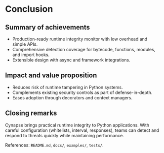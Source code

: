 # Conclusion

## Summary of achievements
- Production-ready runtime integrity monitor with low overhead and simple APIs.
- Comprehensive detection coverage for bytecode, functions, modules, and import hooks.
- Extensible design with async and framework integrations.

## Impact and value proposition
- Reduces risk of runtime tampering in Python systems.
- Complements existing security controls as part of defense-in-depth.
- Eases adoption through decorators and context managers.

## Closing remarks
Cynapse brings practical runtime integrity to Python applications. With careful configuration (whitelists, interval, responses), teams can detect and respond to threats quickly while maintaining performance.

References: `README.md`, `docs/`, `examples/`, `tests/`.
